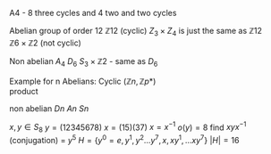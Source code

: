 A4 - 8 three cycles and 4 two and two cycles

Abelian group of order 12
$\mathbb{Z}12$ (cyclic) $Z_{3}\times Z_{4}$ is just the same as $\mathbb{Z}12$  
$\mathbb{Z}6\times \mathbb{Z}2$ (not cyclic)

Non abelian
$A_{4}$ 
$D_{6}$ 
$S_{3}\times \mathbb{Z}2$  - same as $D_{6}$ 

Example for n
Abelians:
Cyclic $(\mathbb{Z}n,\mathbb{Z}p*)$  
product

non abelian 
$Dn$
$An$
$Sn$ 

$x,y \in S_{8}$ 
$y=(12345678)$ 
$x=(15)(37)$ 
$x=x^{-1}$ 
$o(y)=8$ 
find $xyx^{-1}$ (conjugation) = $y^{5}$
$H=\{ y^{0}=e,y^{1},y^{2}\dots y^{7},x,xy^{1},\dots xy^{7} \}$ 
$|H|=16$ 